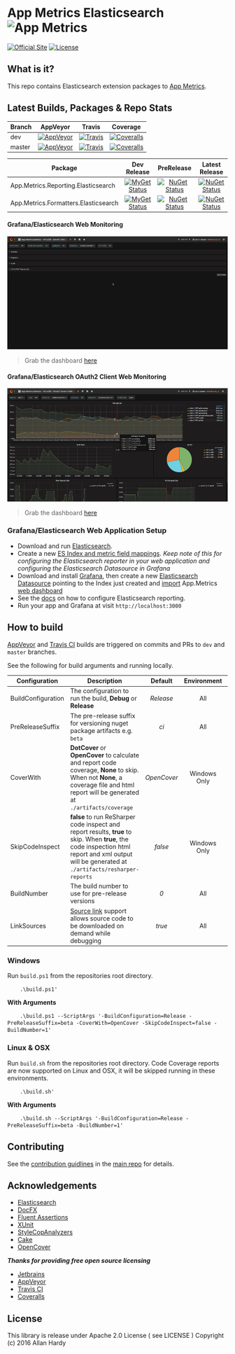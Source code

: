 # App Metrics Elasticsearch <img src="https://avatars0.githubusercontent.com/u/29864085?v=4&s=200" alt="App Metrics" width="50px"/> 
[![Official Site](https://img.shields.io/badge/site-appmetrics-blue.svg?style=flat-square)](http://app-metrics.io/reporting/elasticsearch.html) [![License](https://img.shields.io/badge/License-Apache%202.0-blue.svg?style=flat-square)](https://opensource.org/licenses/Apache-2.0)

## What is it?

This repo contains Elasticsearch extension packages to [App Metrics](https://github.com/AppMetrics/AppMetrics).

## Latest Builds, Packages & Repo Stats

|Branch|AppVeyor|Travis|Coverage|
|------|:--------:|:--------:|:--------:|
|dev|[![AppVeyor](https://img.shields.io/appveyor/ci/alhardy/elasticsearch/dev.svg?style=flat-square&label=appveyor%20build)](https://ci.appveyor.com/project/alhardy/elasticsearch/branch/dev)|[![Travis](https://img.shields.io/travis/alhardy/Elasticsearch/dev.svg?style=flat-square&label=travis%20build)](https://travis-ci.org/alhardy/Elasticsearch)|[![Coveralls](https://img.shields.io/coveralls/AppMetrics/Elasticsearch/dev.svg?style=flat-square)](https://coveralls.io/github/AppMetrics/Elasticsearch?branch=dev)
|master|[![AppVeyor](https://img.shields.io/appveyor/ci/alhardy/elasticsearch/master.svg?style=flat-square&label=appveyor%20build)](https://ci.appveyor.com/project/alhardy/elasticsearch/branch/master)| [![Travis](https://img.shields.io/travis/alhardy/Elasticsearch/master.svg?style=flat-square&label=travis%20build)](https://travis-ci.org/alhardy/Elasticsearch)| [![Coveralls](https://img.shields.io/coveralls/AppMetrics/Elasticsearch/master.svg?style=flat-square)](https://coveralls.io/github/Elasticsearch/Elasticsearch?branch=master)|

|Package|Dev Release|PreRelease|Latest Release|
|------|:--------:|:--------:|:--------:|
|App.Metrics.Reporting.Elasticsearch|[![MyGet Status](https://img.shields.io/myget/appmetrics/v/App.Metrics.Reporting.Elasticsearch.svg?style=flat-square)](https://www.myget.org/feed/appmetrics/package/nuget/App.Metrics.Reporting.Elasticsearch)|[![NuGet Status](https://img.shields.io/nuget/vpre/App.Metrics.Reporting.Elasticsearch.svg?style=flat-square)](https://www.nuget.org/packages/App.Metrics.Reporting.Elasticsearch/)|[![NuGet Status](https://img.shields.io/nuget/v/App.Metrics.Reporting.Elasticsearch.svg?style=flat-square)](https://www.nuget.org/packages/App.Metrics.Reporting.Elasticsearch/)
|App.Metrics.Formatters.Elasticsearch|[![MyGet Status](https://img.shields.io/myget/appmetrics/v/App.Metrics.Formatters.Elasticsearch.svg?style=flat-square)](https://www.myget.org/feed/appmetrics/package/nuget/App.Metrics.Formatters.Elasticsearch)|[![NuGet Status](https://img.shields.io/nuget/vpre/App.Metrics.Formatters.Elasticsearch.svg?style=flat-square)](https://www.nuget.org/packages/App.Metrics.Formatters.Elasticsearch/)|[![NuGet Status](https://img.shields.io/nuget/v/App.Metrics.Formatters.Elasticsearch.svg?style=flat-square)](https://www.nuget.org/packages/App.Metrics.Formatters.Elasticsearch/)


#### Grafana/Elasticsearch Web Monitoring

![Grafana/Elasticsearch Generic Web Dashboard Demo](https://github.com/AppMetrics/AppMetrics.DocFx/blob/master/images/generic_grafana_dashboard_demo.gif)

> Grab the dashboard [here](https://grafana.com/dashboards/2140)

#### Grafana/Elasticsearch OAuth2 Client Web Monitoring

![Grafana/Elasticsearch Generic OAuth2 Web Dashboard Demo](https://github.com/AppMetrics/AppMetrics.DocFx/blob/master/images/generic_grafana_oauth2_dashboard_demo.gif)

> Grab the dashboard [here](https://grafana.com/dashboards/2143)

### Grafana/Elasticsearch Web Application Setup

- Download and run [Elasticsearch](https://www.elastic.co/downloads/elasticsearch).
- Create a new [ES Index and metric field mappings](https://github.com/AppMetrics/Elasticsearch/blob/dev/visualization/App.Metrics.Sandbox-Elasticsearch-IndexAndMappingSetup.json). *Keep note of this for configuring the Elasticsearch reporter in your web application and configuring the Elasticsearch Datasource in Grafana*
- Download and install [Grafana](https://grafana.com/grafana/download), then create a new [Elasticsearch Datasource](http://docs.grafana.org/features/datasources/elasticsearch/)  pointing to the Index just created and [import](http://docs.grafana.org/reference/export_import/#importing-a-dashboard) App.Metrics [web dashboard](https://grafana.com/dashboards/2140)
- See the [docs](https://www.app-metrics.io/reporting/reporters/elasticsearch/) on how to configure Elasticsearch reporting.
- Run your app and Grafana at visit `http://localhost:3000`

## How to build

[AppVeyor](https://ci.appveyor.com/project/alhardy/appmetrics-extensions-elasticsearch/branch/master) and [Travis CI](https://travis-ci.org/alhardy/AppMetrics.Extensions.Elasticsearch) builds are triggered on commits and PRs to `dev` and `master` branches.

See the following for build arguments and running locally.

|Configuration|Description|Default|Environment|Required|
|------|--------|:--------:|:--------:|:--------:|
|BuildConfiguration|The configuration to run the build, **Debug** or **Release** |*Release*|All|Optional|
|PreReleaseSuffix|The pre-release suffix for versioning nuget package artifacts e.g. `beta`|*ci*|All|Optional|
|CoverWith|**DotCover** or **OpenCover** to calculate and report code coverage, **None** to skip. When not **None**, a coverage file and html report will be generated at `./artifacts/coverage`|*OpenCover*|Windows Only|Optional|
|SkipCodeInspect|**false** to run ReSharper code inspect and report results, **true** to skip. When **true**, the code inspection html report and xml output will be generated at `./artifacts/resharper-reports`|*false*|Windows Only|Optional|
|BuildNumber|The build number to use for pre-release versions|*0*|All|Optional|
|LinkSources|[Source link](https://github.com/ctaggart/SourceLink) support allows source code to be downloaded on demand while debugging|*true*|All|Optional|


### Windows

Run `build.ps1` from the repositories root directory.

```
	.\build.ps1'
```

**With Arguments**

```
	.\build.ps1 --ScriptArgs '-BuildConfiguration=Release -PreReleaseSuffix=beta -CoverWith=OpenCover -SkipCodeInspect=false -BuildNumber=1'
```

### Linux & OSX

Run `build.sh` from the repositories root directory. Code Coverage reports are now supported on Linux and OSX, it will be skipped running in these environments.

```
	.\build.sh'
```

**With Arguments**

```
	.\build.sh --ScriptArgs '-BuildConfiguration=Release -PreReleaseSuffix=beta -BuildNumber=1'
```

## Contributing

See the [contribution guidlines](https://github.com/alhardy/AppMetrics/blob/master/CONTRIBUTING.md) in the [main repo](https://github.com/alhardy/AppMetrics) for details.

## Acknowledgements

* [Elasticsearch](https://www.elastic.co/)
* [DocFX](https://dotnet.github.io/docfx/)
* [Fluent Assertions](http://www.fluentassertions.com/)
* [XUnit](https://xunit.github.io/)
* [StyleCopAnalyzers](https://github.com/DotNetAnalyzers/StyleCopAnalyzers)
* [Cake](https://github.com/cake-build/cake)
* [OpenCover](https://github.com/OpenCover/opencover)

***Thanks for providing free open source licensing***

* [Jetbrains](https://www.jetbrains.com/dotnet/) 
* [AppVeyor](https://www.appveyor.com/)
* [Travis CI](https://travis-ci.org/)
* [Coveralls](https://coveralls.io/)

## License

This library is release under Apache 2.0 License ( see LICENSE ) Copyright (c) 2016 Allan Hardy
